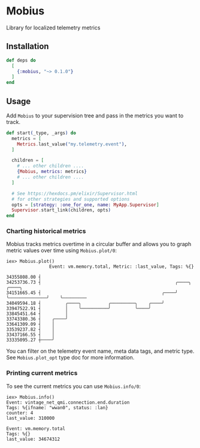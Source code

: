 # Mobius

Library for localized telemetry metrics

## Installation

```elixir
def deps do
  [
    {:mobius, "~> 0.1.0"}
  ]
end
```

## Usage

Add `Mobius` to your supervision tree and pass in the metrics you want to track.

```elixir
def start(_type, _args) do
  metrics = [
    Metrics.last_value("my.telemetry.event"),
  ]

  children = [
    # ... other children ....
    {Mobius, metrics: metrics}
    # ... other children ....
  ]

  # See https://hexdocs.pm/elixir/Supervisor.html
  # for other strategies and supported options
  opts = [strategy: :one_for_one, name: MyApp.Supervisor]
  Supervisor.start_link(children, opts)
end
```

### Charting historical metrics

Mobius tracks metrics overtime in a circular buffer and allows you to graph
metric values over time using `Mobius.plot/0`:

```
iex> Mobius.plot()
                Event: vm.memory.total, Metric: :last_value, Tags: %{}

34355808.00 ┤
34253736.73 ┤                                                  ╭────╮              ╭────╮
34151665.45 ┤                                             ╭────╯    ╰──────────────╯    ╰─────────
34049594.18 ┤         ╭────╮          ╭─────────╮    ╭────╯
33947522.91 ┤         │    ╰──────────╯         ╰────╯
33845451.64 ┤         │
33743380.36 ┤    ╭────╯
33641309.09 ┤    │
33539237.82 ┤    │
33437166.55 ┤    │
33335095.27 ┼────╯
```

You can filter on the telemetry event name, meta data tags, and metric type. See
`Mobius.plot_opt` type doc for more information.

### Printing current metrics

To see the current metrics you can use `Mobius.info/0`:

```
iex> Mobius.info()
Event: vintage_net_qmi.connection.end.duration
Tags: %{ifname: "wwan0", status: :lan}
counter: 4
last_value: 310000

Event: vm.memory.total
Tags: %{}
last_value: 34674312
```

